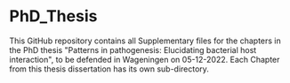 # PhD_Thesis
This GitHub repository contains all Supplementary files for the chapters in the PhD thesis "Patterns in pathogenesis:  Elucidating bacterial host interaction", to be defended in Wageningen on 05-12-2022.
Each Chapter from this thesis dissertation has its own sub-directory.
